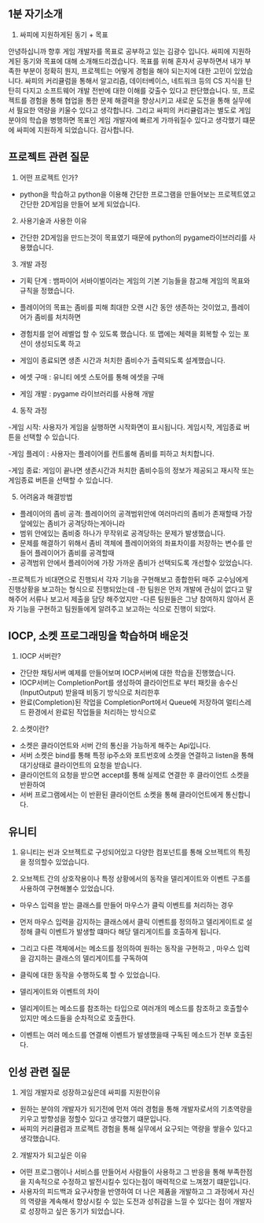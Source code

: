 ## 1분 자기소개 
1. 싸피에 지원하게된 동기 + 목표

안녕하십니까 향후 게임 개발자를 목표로 공부하고 있는 김광수 입니다. 싸피에 지원하게된 동기와 목표에 대해 소개해드리겠습니다.
목표를 위해 혼자서 공부하면서 내가 부족한 부분이 정확히 뭔지, 프로젝트는 어떻게 경험을 해야 되는지에 대한 고민이 있었습니다.
싸피의 커리큘럼을 통해서 알고리즘, 데이터베이스, 네트워크 등의 CS 지식을 탄탄히 다지고 소프트웨어 개발 전반에 대한 이해를 갖출수 있다고 판단했습니다.
또, 프로젝트를 경험을 통해 협업을 통한 문제 해결력을 향상시키고 새로운 도전을 통해 실무에서 필요한 역량을 키울수 있다고 생각합니다.
그리고 싸피의 커리큘럼과는 별도로 게임 분야의 학습을 병행하면 목표인 게임 개발자에 빠르게 가까워질수 있다고 생각했기 떄문에 싸피에 지원하게 되었습니다. 감사합니다.

## 프로젝트 관련 질문

1. 어떤 프로젝트 인가?
- python을 학습하고 python을 이용해 간단한 프로그램을 만들어보는 프로젝트였고 간단한 2D게임을 만들어 보게 되었습니다.

2. 사용기술과 사용한 이유
- 간단한 2D게임을 만드는것이 목표였기 때문에 python의 pygame라이브러리를 사용했습니다.

3. 개발 과정

- 기획 단계 : 뱀파이어 서바이벌이라는 게임의 기본 기능들을 참고해 게임의 목표와 규칙을 정했습니다.
- 플레이어의 목표는 좀비를 피해 최대한 오랜 시간 동안 생존하는 것이었고, 플레이어가 좀비를 처치하면 
- 경험치를 얻어 레벨업 할 수 있도록 했습니다. 또 맵에는 체력을 회복할 수 있는 포션이 생성되도록 하고
- 게임이 종료되면 생존 시간과 처치한 좀비수가 출력되도록 설계했습니다.

- 에셋 구매 : 유니티 에셋 스토어를 통해 에셋을 구매
 
- 게임 개발 : pygame 라이브러리를 사용해 개발

4. 동작 과정

-게임 시작: 사용자가 게임을 실행하면 시작화면이 표시됩니다. 게임시작, 게임종료 버튼을 선택할 수 있습니다.

-게임 플레이 : 사용자는 플레이어를 컨트롤해 좀비를 피하고 처치합니다. 

-게임 종료: 게임이 끝나면 생존시간과 처치한 좀비수등의 정보가 제공되고 재시작 또는 게임종료 버튼을 선택할 수 있습니다.

5. 어려움과 해결방법

- 플레이어의 좀비 공격: 플레이어의 공격범위안에 여러마리의 좀비가 존재할때 가장 앞에있는 좀비가 공격당하는게아니라
- 범위 안에있는 좀비중 하나가 무작위로 공격당하는 문제가 발생했습니다.
- 문제를 해결하기 위해서 좀비 객체에 플레이어와의 좌표차이를 저장하는 변수를 만들어 플레이어가 좀비를 공격할때 
- 공격범위 안에서 플레이어에 가장 가까운 좀비가 선택되도록 개선할수 있었습니다.

-프로젝트가 비대면으로 진행되서 각자 기능을 구현해보고 종합한뒤 매주 교수님에게 진행상황을 보고하는 형식으로 진행되었는데
-한 팀원은 먼저 개발에 관심이 없다고 말해주어 서류나 보고서 제출을 담당 해주었지만
-다른 팀원들은 그냥 참여하지 않아서 혼자 기능을 구현하고 팀원들에게 알려주고 보고하는 식으로 진행이 되었다.

## IOCP, 소켓 프로그래밍을 학습하며 배운것

1. IOCP 서버란?
- 간단한 채팅서버 예제를 만들어보며 IOCP서버에 대한 학습을 진행했습니다.
- IOCP서버는 CompletionPort를 생성하여 클라이언트로 부터 패킷을 송수신(InputOutput) 받을때 비동기 방식으로 처리한후
- 완료(Completion)된 작업을 CompletionPort에서 Queue에 저장하여 멀티스레드 환경에서 완료된 작업들을 처리하는 방식으로

2. 소켓이란?
- 소켓은 클라이언트와 서버 간의 통신을 가능하게 해주는 Api입니다.
- 서버 소켓은 bind를 통해 특정 ip주소와 포트번호에 소켓을 연결하고 listen을 통해 대기상태로 클라이언트의 요청을 받습니다.
- 클라이언트의 요청을 받으면 accept를 통해 실제로 연결한 후 클라이언트 소켓을 반환하여
- 서버 프로그램에서는 이 반환된 클라이언트 소켓을 통해 클라이언트에게 통신합니다.

## 유니티

1. 유니티는 씬과 오브젝트로 구성되어있고 다양한 컴포넌트를 통해 오브젝트의 특징을 정의할수 있었습니다.

2. 오브젝트 간의 상호작용이나 특정 상황에서의 동작을 델리게이트와 이벤트 구조를 사용하여 구현해볼수 있었습니다.
- 마우스 입력을 받는 클래스를 만들어 마우스가 클릭 이벤트를 처리하는 경우
- 먼저 마우스 입력을 감지하는 클래스에서 클릭 이벤트를 정의하고 델리게이트로 설정해 클릭 이벤트가 발생할 떄마다 해당 델리게이트를 호출하게 됩니다.
- 그리고 다른 객체에서는 메소드를 정의하여 원하는 동작을 구현하고 , 마우스 입력을 감지하는 클래스의 델리게이트를 구독하여 
- 클릭에 대한 동작을 수행하도록 할 수 있었습니다.

- 델리게이트와 이벤트의 차이
- 델리게이트는 메소드를 참조하는 타입으로 여러개의 메소드를 참조하고 호출할수 있지만 메소드들을 순차적으로 호출한다.
- 이벤트는 여러 메소드를 연결해 이벤트가 발생했을때 구독된 메소드가 전부 호출된다.


## 인성 관련 질문
1. 게임 개발자로 성장하고싶은데 싸피를 지원한이유
- 원하는 분야의 개발자가 되기전에 먼저 여러 경험을 통해 개발자로서의 기초역량을 키우고 방향성을 정할수 있다고 생각했기 떄문입니다.
- 싸피의 커리큘럼과 프로젝트 경험을 통해 실무에서 요구되는 역량을 쌓을수 있다고 생각했습니다.

2. 개발자가 되고싶은 이유
- 어떤 프로그램이나 서비스를 만들어서 사람들이 사용하고 그 반응을 통해 부족한점을 지속적으로 수정하고 발전시킬수 있다는점이 매력적으로 느껴졌기 떄문입니다.
- 사용자의 피드백과 요구사항을 반영하여 더 나은 제품을 개발하고 그 과정에서 자신의 역량을 계속해서 향상시킬 수 있는 도전과 성취감을 느낄 수 있다는 점이 개발자로 성장하고 싶은 동기가 되었습니다.
